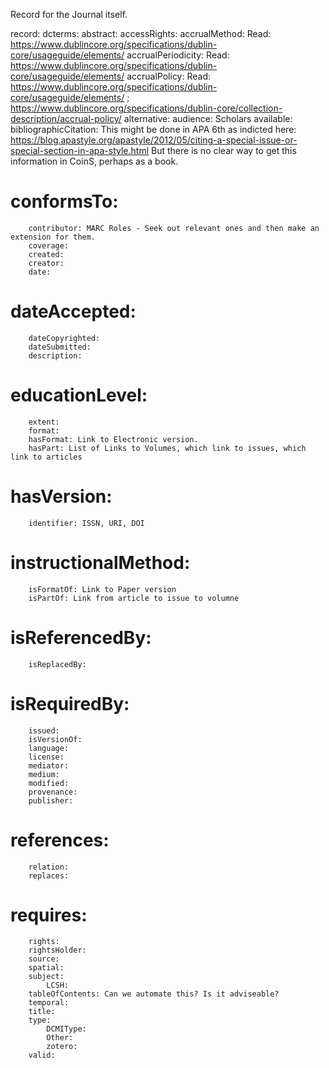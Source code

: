 Record for the Journal itself.

record:
	dcterms:
		abstract:
		accessRights:
		accrualMethod: Read: https://www.dublincore.org/specifications/dublin-core/usageguide/elements/
		accrualPeriodicity: Read: https://www.dublincore.org/specifications/dublin-core/usageguide/elements/
		accrualPolicy: Read: https://www.dublincore.org/specifications/dublin-core/usageguide/elements/ ; https://www.dublincore.org/specifications/dublin-core/collection-description/accrual-policy/
		alternative:
		audience: Scholars
		available:
		bibliographicCitation: This might be done in APA 6th as indicted here: https://blog.apastyle.org/apastyle/2012/05/citing-a-special-issue-or-special-section-in-apa-style.html But there is no clear way to get this information in CoinS, perhaps as a book.
#		conformsTo:
		contributor: MARC Roles - Seek out relevant ones and then make an extension for them.
		coverage:
		created:
		creator:
		date:
#		dateAccepted:
		dateCopyrighted:
		dateSubmitted:
		description:
#		educationLevel:
		extent:
		format:
		hasFormat: Link to Electronic version.
		hasPart: List of Links to Volumes, which link to issues, which link to articles
#		hasVersion:
		identifier: ISSN, URI, DOI
#		instructionalMethod:
		isFormatOf: Link to Paper version
		isPartOf: Link from article to issue to volumne
#		isReferencedBy:
		isReplacedBy:
#		isRequiredBy:
		issued:
		isVersionOf:
		language:
		license:
		mediator:
		medium:
		modified:
		provenance:
		publisher:
#		references:
		relation:
		replaces:
#		requires:
		rights:
		rightsHolder:
		source:
		spatial:
		subject:
			LCSH:
		tableOfContents: Can we automate this? Is it adviseable?
		temporal:
		title:
		type:
			DCMIType:
			Other:
			zotero:
		valid:

